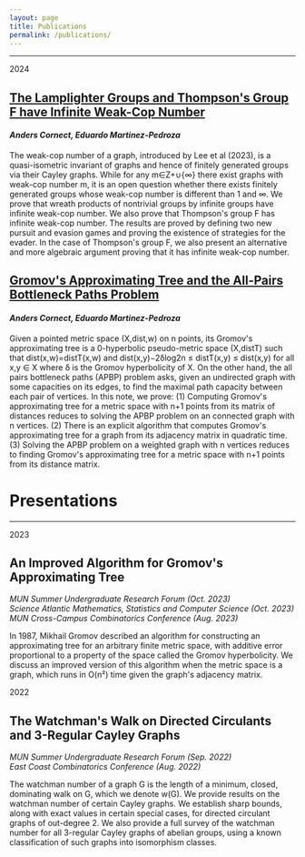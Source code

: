 ```yaml
---
layout: page
title: Publications
permalink: /publications/
---
```


---

2024

<div class="stylebox" markdown="1">

   ## [The Lamplighter Groups and Thompson's Group F have Infinite Weak-Cop Number](https://arxiv.org/abs/2406.11996)
   #### *Anders Cornect, Eduardo Martinez-Pedroza*

   The weak-cop number of a graph, introduced by Lee et al (2023), is a quasi-isometric invariant of graphs and hence of finitely generated groups via their Cayley graphs. While for any m∈Z+∪{∞} there exist graphs with weak-cop number m, it is an open question whether there exists finitely generated groups whose weak-cop number is different than 1 and ∞. We prove that wreath products of nontrivial groups by infinite groups have infinite weak-cop number. We also prove that Thompson's group F has infinite weak-cop number. The results are proved by defining two new pursuit and evasion games and proving the existence of strategies for the evader. In the case of Thompson's group F, we also present an alternative and more algebraic argument proving that it has infinite weak-cop number.

   ## [Gromov's Approximating Tree and the All-Pairs Bottleneck Paths Problem](https://arxiv.org/abs/2408.05338)
   #### *Anders Cornect, Eduardo Martinez-Pedroza*

   Given a pointed metric space (X,dist,w) on n points, its Gromov's approximating tree is a 0-hyperbolic pseudo-metric space (X,distT) such that dist(x,w)=distT(x,w) and dist(x,y)−2δlog2n ≤ distT(x,y) ≤ dist(x,y) for all x,y ∈ X where δ is the Gromov hyperbolicity of X. On the other hand, the all pairs bottleneck paths (APBP) problem asks, given an undirected graph with some capacities on its edges, to find the maximal path capacity between each pair of vertices. In this note, we prove: (1) Computing Gromov's approximating tree for a metric space with n+1 points from its matrix of distances reduces to solving the APBP problem on an connected graph with n vertices. (2) There is an explicit algorithm that computes Gromov's approximating tree for a graph from its adjacency matrix in quadratic time. (3) Solving the APBP problem on a weighted graph with n vertices reduces to finding Gromov's approximating tree for a metric space with n+1 points from its distance matrix. 

</div>

# Presentations
---

2023

<div class="stylebox" markdown="1">

## An Improved Algorithm for Gromov's Approximating Tree
*MUN Summer Undergraduate Research Forum (Oct. 2023)*\
*Science Atlantic Mathematics, Statistics and Computer Science (Oct. 2023)*\
*MUN Cross-Campus Combinatorics Conference (Aug. 2023)*

In 1987, Mikhail Gromov described an algorithm for constructing an approximating tree for an arbitrary finite metric space, with additive error proportional to a property of the space called the Gromov hyperbolicity. We discuss an improved version of this algorithm when the metric space is a graph, which runs in O(n²) time given the graph's adjacency matrix.

</div>

2022

<div class="stylebox" markdown="1">

   ## The Watchman's Walk on Directed Circulants and 3-Regular Cayley Graphs
   *MUN Summer Undergraduate Research Forum (Sep. 2022)*\
   *East Coast Combinatorics Conference (Aug. 2022)*

   The watchman number of a graph G is the length of a minimum, closed, dominating walk on G, which we denote w(G). We provide results on the watchman number of certain Cayley graphs. We establish sharp bounds, along with exact values in certain special cases, for directed circulant graphs of out-degree 2. We also provide a full survey of the watchman number for all 3-regular Cayley graphs of abelian groups, using a known classification of such graphs into isomorphism classes.

</div>